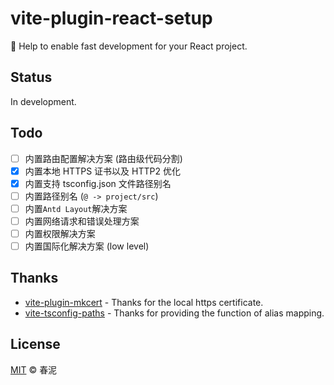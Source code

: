 # vite-plugin-react-setup

🚀 Help to enable fast development for your React project.

## Status

In development.

## Todo

- [ ] 内置路由配置解决方案 (路由级代码分割)
- [x] 内置本地 HTTPS 证书以及 HTTP2 优化
- [x] 内置支持 tsconfig.json 文件路径别名
- [ ] 内置路径别名 (`@ -> project/src`)
- [ ] 内置`Antd Layout`解决方案
- [ ] 内置网络请求和错误处理方案
- [ ] 内置权限解决方案
- [ ] 内置国际化解决方案 (low level)

## Thanks

- [vite-plugin-mkcert]() - Thanks for the local https certificate.
- [vite-tsconfig-paths]() - Thanks for providing the function of alias mapping.

## License

[MIT](./LICENSE) ©️ 春泥
